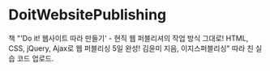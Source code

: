 # DoitWebsitePublishing

책 "'Do it! 웹사이트 따라 만들기' - 현직 웹 퍼블리셔의 작업 방식 그대로! HTML, CSS, jQuery, Ajax로 웹 퍼블리싱 5일 완성! 김윤미 지음, 이지스퍼블리싱"
따라 친 실습 코드 업로드.

